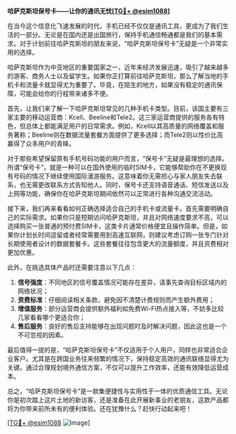 **哈萨克斯坦保号卡——让你的通讯无忧[[TG💪+ @esim1088](https://t.me/s/esim1088)]**

在当今这个信息化飞速发展的时代，手机已经不仅仅是通讯工具，更成为了我们生活的一部分。无论是在国内还是出国旅行，保持手机通信畅通都是我们的基本需求。对于计划前往哈萨克斯坦的朋友来说，“哈萨克斯坦保号卡”无疑是一个非常实用的选择。

哈萨克斯坦作为中亚地区的重要国家之一，近年来经济发展迅速，吸引了越来越多的游客、商务人士以及留学生。如果你正打算前往哈萨克斯坦，那么了解当地的手机卡和流量卡就显得尤为重要了。毕竟，在陌生的地方，如果没有稳定的通讯保障，可能会给你的行程带来诸多不便。

首先，让我们来了解一下哈萨克斯坦常见的几种手机卡类型。目前，该国主要有三家主要的移动运营商：Kcell、Beeline和Tele2。这三家运营商提供的服务各有特色，但总体上都能满足用户的日常需求。例如，Kcell以其高质量的网络覆盖和服务著称；Beeline则在数据流量套餐方面提供了更多选择；而Tele2则以性价比高赢得了众多用户的青睐。

对于那些希望保留原有手机号码功能的用户而言，“保号卡”无疑是最理想的选择。所谓“保号卡”，就是一种可以在国外使用的临时SIM卡，它能够帮助你在不更换现有号码的情况下继续使用国际漫游服务。这意味着你无需担心与家人朋友失去联系，也无需更改联系方式告知他人。同时，保号卡还支持语音通话、短信发送以及上网等功能，确保你在哈萨克斯坦期间依然可以正常进行各种沟通交流活动。

接下来，我们再来看看如何正确选择适合自己的手机卡或流量卡。首先需要明确自己的实际需求。如果你只是短期访问哈萨克斯坦，并且对网络速度要求不高，可以选择购买一张普通的预付费SIM卡，这类卡片通常价格便宜且操作简单。但是，如果你计划长时间逗留或者经常需要用到高速互联网，则建议考虑订购一张专门针对长期使用者设计的数据套餐卡。这些套餐往往包含更大的流量额度，并且资费相对更加优惠。

此外，在挑选具体产品时还需要注意以下几点：
1. **信号强度**：不同地区的信号覆盖情况可能存在差异，请事先查询目标区域内的网络状况；
2. **资费标准**：仔细阅读相关条款，避免因不清楚计费规则而产生额外费用；
3. **增值服务**：部分运营商会提供额外福利如免费Wi-Fi热点接入等，不妨多比较几家看看哪个更适合你；
4. **售后服务**：良好的售后支持能够在出现问题时及时解决问题，因此这也是一个不可忽视的因素。

最后值得一提的是，“哈萨克斯坦保号卡”不仅适用于个人用户，同样也非常适合企业客户。尤其是在跨国业务往来频繁的情况下，保持稳定高效的通讯联络显得尤为关键。通过合理规划境外通信方案，不仅可以提升工作效率，还能有效降低运营成本。

总之，“哈萨克斯坦保号卡”是一款集便捷性与实用性于一体的优质通信工具。无论你是初次踏上这片土地的新访客，还是准备在此开展新事业的老朋友，这款产品都将为你带来前所未有的便利体验。还在犹豫什么？赶快行动起来吧！

[[TG💪+ @esim1088](https://t.me/s/esim1088) ![Image](https://i.postimg.cc/4NQfJmqS/Snipaste-2025-05-13-00-14-12.png)]